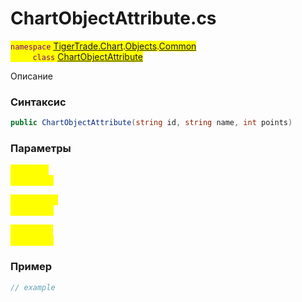 
# ChartObjectAttribute.cs
<mark style="color:purple;">`namespace` [TigerTrade.Chart](../../../../../TigerTrade.Chart.md).[Objects](../../../../../TigerTrade.Chart/Objects.md).[Common](../../../../../TigerTrade.Chart/Objects/Common.md)  
&nbsp;&nbsp;&nbsp;&nbsp;&nbsp;&nbsp;&nbsp;&nbsp;&nbsp;`class` [ChartObjectAttribute](../../ChartObjectAttribute.cs.md)

Описание

### Синтаксис
```csharp
public ChartObjectAttribute(string id, string name, int points)
```
### Параметры  
<mark style="color:yellow;">`id` *`string`*  
 *Описание*  
  
<mark style="color:yellow;">`name` *`string`*  
 *Описание*  
  
<mark style="color:yellow;">`points` *`int`*  
 *Описание*  
  


### Пример  
```csharp
// example
```
                    
                    